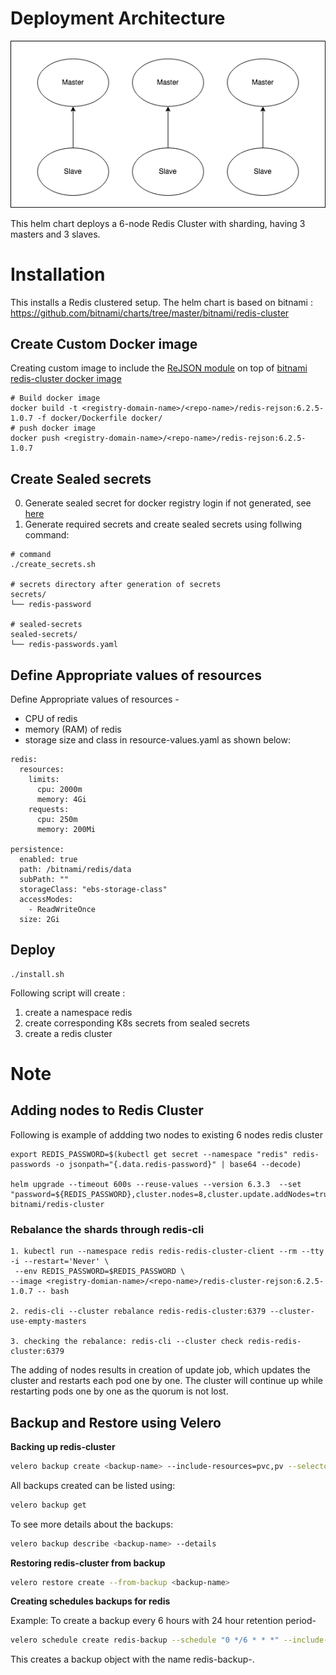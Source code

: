 # Deployment Architecture
<p align="center">
<img src="./img/redis-cluster-topology.png">
</p>

This helm chart deploys a 6-node Redis Cluster with sharding, having 3 masters and 3 slaves.


# Installation
This installs a  Redis clustered setup.
The helm chart is based on bitnami : https://github.com/bitnami/charts/tree/master/bitnami/redis-cluster

## Create Custom Docker image
Creating custom image to include the [ReJSON module](https://github.com/RedisJSON/JRedisJSON) on top of [bitnami redis-cluster docker image](https://github.com/bitnami/bitnami-docker-redis-cluster)
```
# Build docker image
docker build -t <registry-domain-name>/<repo-name>/redis-rejson:6.2.5-1.0.7 -f docker/Dockerfile docker/
# push docker image
docker push <registry-domain-name>/<repo-name>/redis-rejson:6.2.5-1.0.7
```

## Create Sealed secrets
0. Generate sealed secret for docker registry login if not generated, see [here](../K8s-cluster/sealed-secrets/README.md) 
1. Generate required secrets and create sealed secrets using follwing command:
```
# command
./create_secrets.sh

# secrets directory after generation of secrets
secrets/
└── redis-password

# sealed-secrets
sealed-secrets/
└── redis-passwords.yaml

```

## Define Appropriate values of resources

Define Appropriate values of resources -
- CPU of redis
- memory (RAM) of redis
- storage size and class 
in resource-values.yaml as shown below:

```
redis:
  resources:
    limits:
      cpu: 2000m
      memory: 4Gi
    requests:
      cpu: 250m
      memory: 200Mi

persistence:
  enabled: true
  path: /bitnami/redis/data
  subPath: ""
  storageClass: "ebs-storage-class"
  accessModes:
    - ReadWriteOnce
  size: 2Gi

```

## Deploy

```
./install.sh 
```

Following script will create :
1. create a namespace redis
2. create corresponding K8s secrets from sealed secrets
3. create a redis cluster

# Note
## Adding nodes to Redis Cluster

Following is example of addding two nodes to existing 6 nodes redis cluster
```
export REDIS_PASSWORD=$(kubectl get secret --namespace "redis" redis-passwords -o jsonpath="{.data.redis-password}" | base64 --decode)

helm upgrade --timeout 600s --reuse-values --version 6.3.3  --set "password=${REDIS_PASSWORD},cluster.nodes=8,cluster.update.addNodes=true,cluster.update.currentNumberOfNodes=6" bitnami/redis-cluster
```
### Rebalance the shards through redis-cli 

```
1. kubectl run --namespace redis redis-redis-cluster-client --rm --tty -i --restart='Never' \
 --env REDIS_PASSWORD=$REDIS_PASSWORD \
--image <registry-domian-name>/<repo-name>/redis-cluster-rejson:6.2.5-1.0.7 -- bash

2. redis-cli --cluster rebalance redis-redis-cluster:6379 --cluster-use-empty-masters

3. checking the rebalance: redis-cli --cluster check redis-redis-cluster:6379

```
The adding of nodes results in creation of update job, which updates the cluster and restarts each pod one by one. The cluster will continue up while restarting pods one by one as the quorum is not lost.

## Backup and Restore using Velero
**Backing up redis-cluster**

```bash
velero backup create <backup-name> --include-resources=pvc,pv --selector app.kubernetes.io/name=redis-cluster
```

All backups created can be listed using:

```bash
velero backup get
```

To see more details about the backups:

```bash 
velero backup describe <backup-name> --details
```

**Restoring redis-cluster from backup**

```bash
velero restore create --from-backup <backup-name>
```

**Creating schedules backups for redis**

Example: To create a backup every 6 hours with 24 hour retention period-

```bash
velero schedule create redis-backup --schedule "0 */6 * * *" --include-resources=pvc,pv --selector app.kubernetes.io/name=redis-cluster --ttl 24h    
```

This creates a backup object with the name redis-backup-<TIMESTAMP>.

